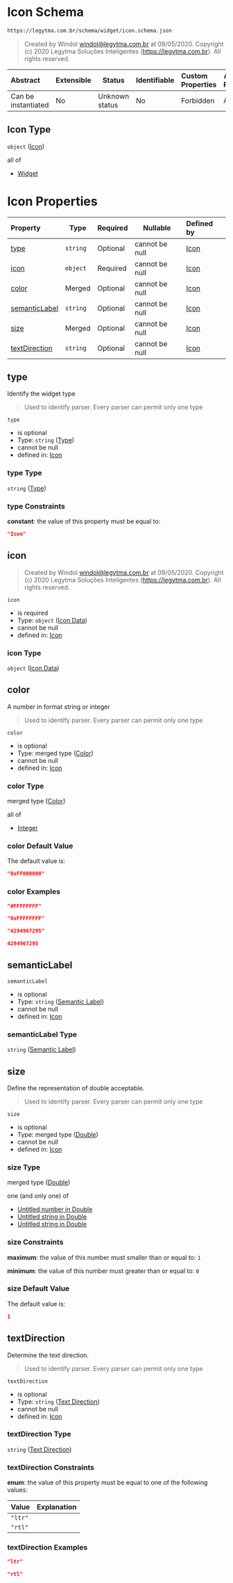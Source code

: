 # Icon Schema

```txt
https://legytma.com.br/schema/widget/icon.schema.json
```




> Created by Windol [windol@legytma.com.br](mailto:windol@legytma.com.br) at 09/05/2020.
> Copyright (c) 2020 Legytma Soluções Inteligentes (<https://legytma.com.br>). All rights reserved.
>

| Abstract            | Extensible | Status         | Identifiable | Custom Properties | Additional Properties | Access Restrictions | Defined In                                                                   |
| :------------------ | ---------- | -------------- | ------------ | :---------------- | --------------------- | ------------------- | ---------------------------------------------------------------------------- |
| Can be instantiated | No         | Unknown status | No           | Forbidden         | Allowed               | none                | [icon.schema.json](../schema/widget/icon.schema.json) |

## Icon Type

`object` ([Icon](icon.md))

all of

-   [Widget](input_decoration-properties-widget-5.md)

# Icon Properties

| Property                        | Type     | Required | Nullable       | Defined by                                                                                                                            |
| :------------------------------ | -------- | -------- | -------------- | :------------------------------------------------------------------------------------------------------------------------------------ |
| [type](#type)                   | `string` | Optional | cannot be null | [Icon](widget-definitions-type.md)                      |
| [icon](#icon)                   | `object` | Required | cannot be null | [Icon](icon-properties-icon-data.md)                      |
| [color](#color)                 | Merged   | Optional | cannot be null | [Icon](app_bar_theme-properties-color.md)                    |
| [semanticLabel](#semanticLabel) | `string` | Optional | cannot be null | [Icon](icon-properties-semantic-label.md)      |
| [size](#size)                   | Merged   | Optional | cannot be null | [Icon](app_bar_theme-properties-double.md)                   |
| [textDirection](#textDirection) | `string` | Optional | cannot be null | [Icon](column-properties-text-direction.md) |

## type

Identify the widget type


> Used to identify parser. Every parser can permit only one type
>

`type`

-   is optional
-   Type: `string` ([Type](widget-definitions-type.md))
-   cannot be null
-   defined in: [Icon](widget-definitions-type.md)

### type Type

`string` ([Type](widget-definitions-type.md))

### type Constraints

**constant**: the value of this property must be equal to:

```json
"Icon"
```

## icon




> Created by Windol [windol@legytma.com.br](mailto:windol@legytma.com.br) at 09/05/2020.
> Copyright (c) 2020 Legytma Soluções Inteligentes (<https://legytma.com.br>). All rights reserved.
>

`icon`

-   is required
-   Type: `object` ([Icon Data](icon-properties-icon-data.md))
-   cannot be null
-   defined in: [Icon](icon-properties-icon-data.md)

### icon Type

`object` ([Icon Data](icon-properties-icon-data.md))

## color

A number in format string or integer


> Used to identify parser. Every parser can permit only one type
>

`color`

-   is optional
-   Type: merged type ([Color](app_bar_theme-properties-color.md))
-   cannot be null
-   defined in: [Icon](app_bar_theme-properties-color.md)

### color Type

merged type ([Color](app_bar_theme-properties-color.md))

all of

-   [Integer](color-allof-integer.md)

### color Default Value

The default value is:

```json
"0xFF000000"
```

### color Examples

```json
"#FFFFFFFF"
```

```json
"0xFFFFFFFF"
```

```json
"4294967295"
```

```json
4294967295
```

## semanticLabel




`semanticLabel`

-   is optional
-   Type: `string` ([Semantic Label](icon-properties-semantic-label.md))
-   cannot be null
-   defined in: [Icon](icon-properties-semantic-label.md)

### semanticLabel Type

`string` ([Semantic Label](icon-properties-semantic-label.md))

## size

Define the representation of double acceptable.


> Used to identify parser. Every parser can permit only one type
>

`size`

-   is optional
-   Type: merged type ([Double](app_bar_theme-properties-double.md))
-   cannot be null
-   defined in: [Icon](app_bar_theme-properties-double.md)

### size Type

merged type ([Double](app_bar_theme-properties-double.md))

one (and only one) of

-   [Untitled number in Double](double-definitions-doublenumber.md)
-   [Untitled string in Double](double-definitions-doublestring.md)
-   [Untitled string in Double](double-definitions-doubleenum.md)

### size Constraints

**maximum**: the value of this number must smaller than or equal to: `1`

**minimum**: the value of this number must greater than or equal to: `0`

### size Default Value

The default value is:

```json
1
```

## textDirection

Determine the text direction.


> Used to identify parser. Every parser can permit only one type
>

`textDirection`

-   is optional
-   Type: `string` ([Text Direction](column-properties-text-direction.md))
-   cannot be null
-   defined in: [Icon](column-properties-text-direction.md)

### textDirection Type

`string` ([Text Direction](column-properties-text-direction.md))

### textDirection Constraints

**enum**: the value of this property must be equal to one of the following values:

| Value   | Explanation |
| :------ | ----------- |
| `"ltr"` |             |
| `"rtl"` |             |

### textDirection Examples

```json
"ltr"
```

```json
"rtl"
```
